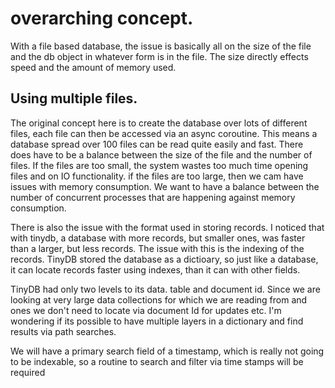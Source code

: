 # overarching concept.

With a file based database, the issue is basically all on the size of the file and the db 
object in whatever form is in the file. The size directly effects speed and the amount of memory 
used.

## Using multiple files.

The original concept here is to create the database over lots of different files, each file 
can then be accessed via an async coroutine. This means a database spread over 100 files 
can be read quite easily and fast. There does have to be a balance between the size of the file
and the number of files. If the files are too small, the system wastes too much time opening
files and on IO functionality. if the files are too large, then we cam have issues with memory
consumption. We want to have a balance between the number of concurrent processes that are
happening against memory consumption. 

There is also the issue with the format used in storing records. I noticed that with tinydb,
a database with more records, but smaller ones, was faster than a larger, but less records.
The issue with this is the indexing of the records. TinyDB stored the database as a dictioary,
so just like a database, it can locate records faster using indexes, than it can with other
fields. 

TinyDB had only two levels to its data. table and document id. Since we are looking at very large
data collections for which we are reading from and ones we don't need to locate via
document Id for updates etc. I'm wondering if its possible to have multiple layers in
a dictionary and find results via path searches.

We will have a primary search field of a timestamp, which is really not going to be
indexable, so a routine to search and filter via time stamps will be required